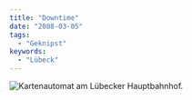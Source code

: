 ```yaml
---
title: "Downtime"
date: "2008-03-05"
tags:
  - "Geknipst"
keywords:
  - "Lübeck"
---
```


![Kartenautomat am Lübecker Hauptbahnhof.](/images/codecandies/ZZ7485397D.jpg "Kartenautomat ohne Kernel")
